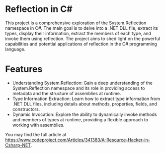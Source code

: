 # Reflection in C#
This project is a comprehensive exploration of the System.Reflection namespace in C#. The main goal is to delve into a .NET DLL file, extract its types, display their information, extract the members of each type, and invoke them using reflection. The project aims to shed light on the powerful capabilities and potential applications of reflection in the C# programming language.

# Features
- Understanding System.Reflection: Gain a deep understanding of the System.Reflection namespace and its role in providing access to metadata and the structure of assemblies at runtime.
- Type Information Extraction: Learn how to extract type information from .NET DLL files, including details about methods, properties, fields, and constructors.
- Dynamic Invocation: Explore the ability to dynamically invoke methods and members of types at runtime, providing a flexible approach to working with assemblies.

You may find the full article at https://www.codeproject.com/Articles/341383/A-Resource-Hacker-in-Csharp-NET.
